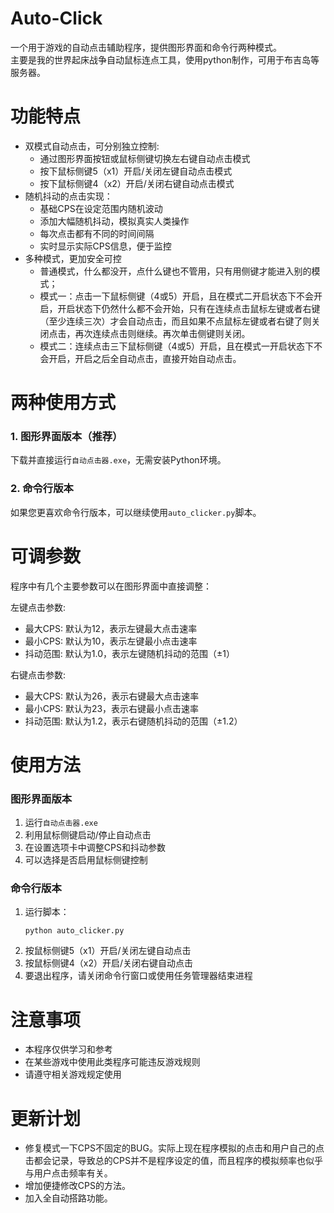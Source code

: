 # Auto-Click

一个用于游戏的自动点击辅助程序，提供图形界面和命令行两种模式。  
主要是我的世界起床战争自动鼠标连点工具，使用python制作，可用于布吉岛等服务器。

# 功能特点

- 双模式自动点击，可分别独立控制:
  - 通过图形界面按钮或鼠标侧键切换左右键自动点击模式
  - 按下鼠标侧键5（x1）开启/关闭左键自动点击模式
  - 按下鼠标侧键4（x2）开启/关闭右键自动点击模式
- 随机抖动的点击实现：
  - 基础CPS在设定范围内随机波动
  - 添加大幅随机抖动，模拟真实人类操作
  - 每次点击都有不同的时间间隔
  - 实时显示实际CPS信息，便于监控
- 多种模式，更加安全可控
  - 普通模式，什么都没开，点什么键也不管用，只有用侧键才能进入别的模式；
  - 模式一：点击一下鼠标侧键（4或5）开启，且在模式二开启状态下不会开启，开启状态下仍然什么都不会开始，只有在连续点击鼠标左键或者右键（至少连续三次）才会自动点击，而且如果不点鼠标左键或者右键了则关闭点击，再次连续点击则继续。再次单击侧键则关闭。
  - 模式二：连续点击三下鼠标侧键（4或5）开启，且在模式一开启状态下不会开启，开启之后全自动点击，直接开始自动点击。

# 两种使用方式

### 1. 图形界面版本（推荐）

下载并直接运行`自动点击器.exe`，无需安装Python环境。

### 2. 命令行版本

如果您更喜欢命令行版本，可以继续使用`auto_clicker.py`脚本。

# 可调参数

程序中有几个主要参数可以在图形界面中直接调整：

左键点击参数:
- 最大CPS: 默认为12，表示左键最大点击速率
- 最小CPS: 默认为10，表示左键最小点击速率
- 抖动范围: 默认为1.0，表示左键随机抖动的范围（±1）

右键点击参数:
- 最大CPS: 默认为26，表示右键最大点击速率
- 最小CPS: 默认为23，表示右键最小点击速率
- 抖动范围: 默认为1.2，表示右键随机抖动的范围（±1.2）


# 使用方法

### 图形界面版本
1. 运行`自动点击器.exe`
2. 利用鼠标侧键启动/停止自动点击
3. 在设置选项卡中调整CPS和抖动参数
4. 可以选择是否启用鼠标侧键控制

### 命令行版本
1. 运行脚本：
   ```
   python auto_clicker.py
   ```
2. 按鼠标侧键5（x1）开启/关闭左键自动点击
3. 按鼠标侧键4（x2）开启/关闭右键自动点击
4. 要退出程序，请关闭命令行窗口或使用任务管理器结束进程




# 注意事项

- 本程序仅供学习和参考
- 在某些游戏中使用此类程序可能违反游戏规则
- 请遵守相关游戏规定使用

# 更新计划
- 修复模式一下CPS不固定的BUG。实际上现在程序模拟的点击和用户自己的点击都会记录，导致总的CPS并不是程序设定的值，而且程序的模拟频率也似乎与用户点击频率有关。
- 增加便捷修改CPS的方法。
- 加入全自动搭路功能。
